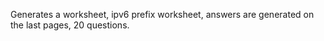 Generates a worksheet, ipv6 prefix worksheet, answers are generated on the last pages, 20 questions.
